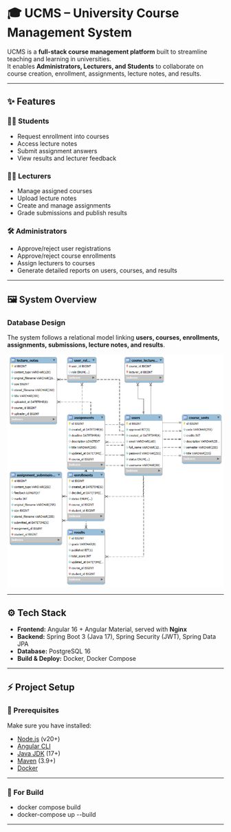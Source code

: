 # 🎓 UCMS – University Course Management System

UCMS is a **full-stack course management platform** built to streamline teaching and learning in universities.  
It enables **Administrators, Lecturers, and Students** to collaborate on course creation, enrollment, assignments, lecture notes, and results.

---

## ✨ Features

### 👩‍🎓 Students
- Request enrollment into courses
- Access lecture notes
- Submit assignment answers
- View results and lecturer feedback

### 👨‍🏫 Lecturers
- Manage assigned courses
- Upload lecture notes
- Create and manage assignments
- Grade submissions and publish results

### 🛠️ Administrators
- Approve/reject user registrations
- Approve/reject course enrollments
- Assign lecturers to courses
- Generate detailed reports on users, courses, and results

---

## 🖼️ System Overview

### Database Design
The system follows a relational model linking **users, courses, enrollments, assignments, submissions, lecture notes, and results**.

![Database Diagram](./db.png)

---

## ⚙️ Tech Stack

- **Frontend:** Angular 16 + Angular Material, served with **Nginx**
- **Backend:** Spring Boot 3 (Java 17), Spring Security (JWT), Spring Data JPA
- **Database:** PostgreSQL 16
- **Build & Deploy:** Docker, Docker Compose

---


## ⚡ Project Setup

### 🔹 Prerequisites
Make sure you have installed:
- [Node.js](https://nodejs.org/) (v20+)
- [Angular CLI](https://angular.io/cli)
- [Java JDK](https://adoptium.net/) (17+)
- [Maven](https://maven.apache.org/) (3.9+)
- [Docker](https://docs.docker.com/get-docker/)

---
### 🔹 For Build

-  docker compose build 
-  docker-compose up --build

---
